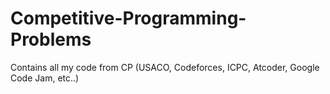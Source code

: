 # Competitive-Programming-Problems
Contains all my code from CP (USACO, Codeforces, ICPC, Atcoder, Google Code Jam, etc..)
